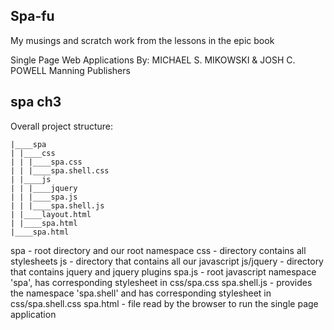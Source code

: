 ## Spa-fu
My musings and scratch work from the lessons in the epic book

Single Page Web Applications
By: MICHAEL S. MIKOWSKI & JOSH C. POWELL
Manning Publishers

## spa ch3

Overall project structure:
```
|____spa
| |____css
| | |____spa.css
| | |____spa.shell.css
| |____js
| | |____jquery
| | |____spa.js
| | |____spa.shell.js
| |____layout.html
| |____spa.html
|____spa.html
```

spa - root directory and our root namespace
css - directory contains all stylesheets
js - directory that contains all our javascript
js/jquery - directory that contains jquery and jquery plugins
spa.js - root javascript namespace 'spa', has corresponding stylesheet in css/spa.css
spa.shell.js - provides the namespace 'spa.shell' and has corresponding stylesheet in css/spa.shell.css
spa.html - file read by the browser to run the single page application


